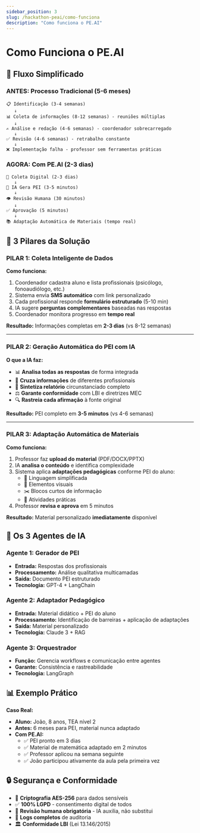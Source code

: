 ```yaml
---
sidebar_position: 3
slug: /hackathon-peai/como-funciona
description: "Como funciona o PE.AI"
---
```


# Como Funciona o PE.AI

## 🔄 Fluxo Simplificado

### **ANTES: Processo Tradicional (5-6 meses)**
```
📋 Identificação (3-4 semanas)
   ↓
📊 Coleta de informações (8-12 semanas) - reuniões múltiplas
   ↓
✍️ Análise e redação (4-6 semanas) - coordenador sobrecarregado
   ↓
✅ Revisão (4-6 semanas) - retrabalho constante
   ↓
❌ Implementação falha - professor sem ferramentas práticas
```

### **AGORA: Com PE.AI (2-3 dias)**
```
📱 Coleta Digital (2-3 dias)
   ↓
🤖 IA Gera PEI (3-5 minutos)
   ↓
👁️ Revisão Humana (30 minutos)
   ↓
✅ Aprovação (5 minutos)
   ↓
📚 Adaptação Automática de Materiais (tempo real)
```

## 🎯 3 Pilares da Solução

### **PILAR 1: Coleta Inteligente de Dados**

**Como funciona:**
1. Coordenador cadastra aluno e lista profissionais (psicólogo, fonoaudiólogo, etc.)
2. Sistema envia **SMS automático** com link personalizado
3. Cada profissional responde **formulário estruturado** (5-10 min)
4. IA sugere **perguntas complementares** baseadas nas respostas
5. Coordenador monitora progresso em **tempo real**

**Resultado:** Informações completas em **2-3 dias** (vs 8-12 semanas)

---

### **PILAR 2: Geração Automática do PEI com IA**

**O que a IA faz:**
- 📊 **Analisa todas as respostas** de forma integrada
- 🧠 **Cruza informações** de diferentes profissionais
- 📝 **Sintetiza relatório** circunstanciado completo
- ⚖️ **Garante conformidade** com LBI e diretrizes MEC
- 🔍 **Rastreia cada afirmação** à fonte original

**Resultado:** PEI completo em **3-5 minutos** (vs 4-6 semanas)

---

### **PILAR 3: Adaptação Automática de Materiais**

**Como funciona:**
1. Professor faz **upload do material** (PDF/DOCX/PPTX)
2. IA **analisa o conteúdo** e identifica complexidade
3. Sistema aplica **adaptações pedagógicas** conforme PEI do aluno:
   - 📖 Linguagem simplificada
   - 🎨 Elementos visuais
   - ✂️ Blocos curtos de informação
   - 🎯 Atividades práticas
4. Professor **revisa e aprova** em 5 minutos

**Resultado:** Material personalizado **imediatamente** disponível

## 🤖 Os 3 Agentes de IA

### **Agente 1: Gerador de PEI**
- **Entrada:** Respostas dos profissionais
- **Processamento:** Análise qualitativa multicamadas
- **Saída:** Documento PEI estruturado
- **Tecnologia:** GPT-4 + LangChain

### **Agente 2: Adaptador Pedagógico**
- **Entrada:** Material didático + PEI do aluno
- **Processamento:** Identificação de barreiras + aplicação de adaptações
- **Saída:** Material personalizado
- **Tecnologia:** Claude 3 + RAG

### **Agente 3: Orquestrador**
- **Função:** Gerencia workflows e comunicação entre agentes
- **Garante:** Consistência e rastreabilidade
- **Tecnologia:** LangGraph

## 📊 Exemplo Prático

**Caso Real:**
- **Aluno:** João, 8 anos, TEA nível 2
- **Antes:** 6 meses para PEI, material nunca adaptado
- **Com PE.AI:** 
  - ✅ PEI pronto em 3 dias
  - ✅ Material de matemática adaptado em 2 minutos
  - ✅ Professor aplicou na semana seguinte
  - ✅ João participou ativamente da aula pela primeira vez

## 🔒 Segurança e Conformidade

- 🔐 **Criptografia AES-256** para dados sensíveis
- ✅ **100% LGPD** - consentimento digital de todos
- 👥 **Revisão humana obrigatória** - IA auxilia, não substitui
- 📝 **Logs completos** de auditoria
- 🏛️ **Conformidade LBI** (Lei 13.146/2015)

